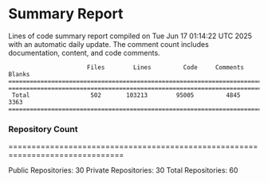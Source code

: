 # Summary Report
Lines of code summary report compiled on Tue Jun 17 01:14:22 UTC 2025 with an automatic daily update. The comment count includes documentation, content, and code comments.
```
                      Files        Lines         Code     Comments       Blanks
===============================================================================
===============================================================================
 Total                 502       103213        95005         4845         3363
===============================================================================
```

### Repository Count
===============================================================================

Public Repositories: 30
Private Repositories: 30
Total Repositories: 60

